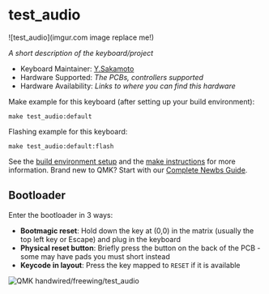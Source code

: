 # test_audio

![test_audio](imgur.com image replace me!)

*A short description of the keyboard/project*

* Keyboard Maintainer: [Y.Sakamoto](https://github.com/FREEWING-JP)
* Hardware Supported: *The PCBs, controllers supported*
* Hardware Availability: *Links to where you can find this hardware*

Make example for this keyboard (after setting up your build environment):

    make test_audio:default

Flashing example for this keyboard:

    make test_audio:default:flash

See the [build environment setup](https://docs.qmk.fm/#/getting_started_build_tools) and the [make instructions](https://docs.qmk.fm/#/getting_started_make_guide) for more information. Brand new to QMK? Start with our [Complete Newbs Guide](https://docs.qmk.fm/#/newbs).

## Bootloader

Enter the bootloader in 3 ways:

* **Bootmagic reset**: Hold down the key at (0,0) in the matrix (usually the top left key or Escape) and plug in the keyboard
* **Physical reset button**: Briefly press the button on the back of the PCB - some may have pads you must short instead
* **Keycode in layout**: Press the key mapped to `RESET` if it is available

![QMK handwired/freewing/test_audio](https://i.imgur.com/yAj3oiY.png)  
